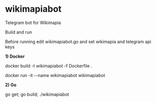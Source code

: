 # wikimapiabot

Telegram bot for Wikimapia

Build and run

Before running edit wikimapiabot.go and set wikimapia and telegram api keys

**1) Docker**

docker build -t wikimapiabot -f Dockerfile .

docker run -it --name wikimapiabot wikimapiabot

**2) Go**

go get; go build; ./wikimapiabot
